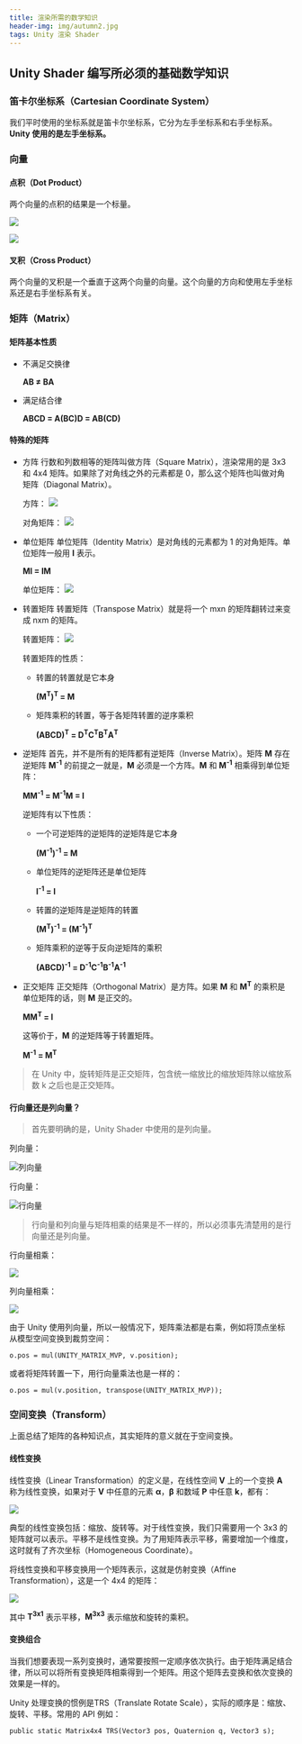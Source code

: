 ```yaml
---
title: 渲染所需的数学知识
header-img: img/autumn2.jpg
tags: Unity 渲染 Shader
---
```


## Unity Shader 编写所必须的基础数学知识

### 笛卡尔坐标系（Cartesian Coordinate System）

我们平时使用的坐标系就是笛卡尔坐标系，它分为左手坐标系和右手坐标系。<strong>Unity 使用的是左手坐标系。</strong>

### 向量

#### 点积（Dot Product）

两个向量的点积的结果是一个标量。

![](/post_img/dot-product.jpg)

![](/post_img/dot-product2.jpg)


#### 叉积（Cross Product）

两个向量的叉积是一个垂直于这两个向量的向量。这个向量的方向和使用左手坐标系还是右手坐标系有关。


### 矩阵（Matrix）

#### 矩阵基本性质

* 不满足交换律

	<strong>AB ≠ BA</strong>

* 满足结合律

	<strong>ABCD = A(BC)D = AB(CD)</strong>

#### 特殊的矩阵

* 方阵
行数和列数相等的矩阵叫做方阵（Square Matrix），渲染常用的是 3x3 和 4x4 矩阵。如果除了对角线之外的元素都是 0，那么这个矩阵也叫做对角矩阵（Diagonal Matrix）。

	方阵：
	![](/post_img/square-matrix.jpg)

	对角矩阵：
	![](/post_img/diagonal-matrix.jpg)

* 单位矩阵
单位矩阵（Identity Matrix）是对角线的元素都为 1 的对角矩阵。单位矩阵一般用 <strong>I</strong> 表示。

	<strong>MI = IM</strong>

	单位矩阵：
	![](/post_img/identity-matrix.jpg)

* 转置矩阵
转置矩阵（Transpose Matrix）就是将一个 mxn 的矩阵翻转过来变成 nxm 的矩阵。

	转置矩阵：
	![](/post_img/transpose-matrix.jpg)

	转置矩阵的性质：

	* 转置的转置就是它本身

		<strong>(M<sup>T</sup>)<sup>T</sup> = M</strong>

	* 矩阵乘积的转置，等于各矩阵转置的逆序乘积

		<strong>(ABCD)<sup>T</sup> = D<sup>T</sup>C<sup>T</sup>B<sup>T</sup>A<sup>T</sup></strong>

* 逆矩阵
首先，并不是所有的矩阵都有逆矩阵（Inverse Matrix）。矩阵 <strong>M</strong> 存在逆矩阵 <strong>M<sup>-1</sup></strong> 的前提之一就是，<strong>M</strong> 必须是一个方阵。<strong>M</strong> 和 <strong>M<sup>-1</sup></strong> 相乘得到单位矩阵：

	<strong>MM<sup>-1</sup> = M<sup>-1</sup>M = I</strong>

	逆矩阵有以下性质：

	* 一个可逆矩阵的逆矩阵的逆矩阵是它本身

		<strong>(M<sup>-1</sup>)<sup>-1</sup> = M</strong>

	* 单位矩阵的逆矩阵还是单位矩阵

		<strong>I<sup>-1</sup> = I</strong>

	* 转置的逆矩阵是逆矩阵的转置

		<strong>(M<sup>T</sup>)<sup>-1</sup> = (M<sup>-1</sup>)<sup>T</sup></strong>

	* 矩阵乘积的逆等于反向逆矩阵的乘积

		<strong>(ABCD)<sup>-1</sup> = D<sup>-1</sup>C<sup>-1</sup>B<sup>-1</sup>A<sup>-1</sup></strong>

* 正交矩阵
正交矩阵（Orthogonal Matrix）是方阵。如果 <strong>M</strong> 和 <strong>M<sup>T</sup></strong> 的乘积是单位矩阵的话，则 <strong>M</strong> 是正交的。

	<strong>MM<sup>T</sup> = I</strong>

	这等价于，<strong>M</strong> 的逆矩阵等于转置矩阵。

	<strong>M<sup>-1</sup> = M<sup>T</sup></strong>

> 在 Unity 中，旋转矩阵是正交矩阵，包含统一缩放比的缩放矩阵除以缩放系数 k 之后也是正交矩阵。

####  行向量还是列向量？

> 首先要明确的是，Unity Shader 中使用的是列向量。

列向量：

![列向量](/post_img/column-vector.jpg)

行向量：

![行向量](/post_img/row-vector.jpg)

> 行向量和列向量与矩阵相乘的结果是不一样的，所以必须事先清楚用的是行向量还是列向量。

行向量相乘：

![](/post_img/row-vector-mul.jpg)

列向量相乘：

![](/post_img/column-vector-mul.jpg)

由于 Unity 使用列向量，所以一般情况下，矩阵乘法都是右乘，例如将顶点坐标从模型空间变换到裁剪空间：

`o.pos = mul(UNITY_MATRIX_MVP, v.position);`

或者将矩阵转置一下，用行向量乘法也是一样的：

`o.pos = mul(v.position, transpose(UNITY_MATRIX_MVP));`

### 空间变换（Transform）

上面总结了矩阵的各种知识点，其实矩阵的意义就在于空间变换。

#### 线性变换

线性变换（Linear Transformation）的定义是，在线性空间 <strong>V</strong> 上的一个变换 <strong>A</strong> 称为线性变换，如果对于 <strong>V</strong> 中任意的元素 <strong>α</strong>，<strong>β</strong> 和数域 <strong>P</strong> 中任意 <strong>k</strong>，都有：

![](/post_img/linear-transformation.jpg)

典型的线性变换包括：缩放、旋转等。对于线性变换，我们只需要用一个 3x3 的矩阵就可以表示。平移不是线性变换。为了用矩阵表示平移，需要增加一个维度，这时就有了齐次坐标（Homogeneous Coordinate）。

将线性变换和平移变换用一个矩阵表示，这就是仿射变换（Affine Transformation），这是一个 4x4 的矩阵：

![](/post_img/final-matrix.jpg)

其中 <strong>T<sup>3x1</sup></strong> 表示平移，<strong>M<sup>3x3</sup></strong> 表示缩放和旋转的乘积。

#### 变换组合

当我们想要表现一系列变换时，通常要按照一定顺序依次执行。由于矩阵满足结合律，所以可以将所有变换矩阵相乘得到一个矩阵。用这个矩阵去变换和依次变换的效果是一样的。

Unity 处理变换的惯例是TRS（Translate Rotate Scale），实际的顺序是：缩放、旋转、平移。常用的 API 例如：

`public static Matrix4x4 TRS(Vector3 pos, Quaternion q, Vector3 s);`

